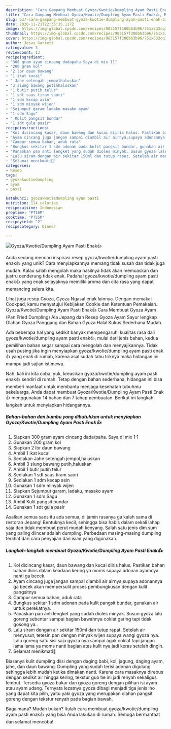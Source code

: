 ```yaml
---
description: "Cara Gampang Membuat Gyoza/Kwotie/Dumpling Ayam Pasti Enak👍, Bisa Manjain Lidah"
title: "Cara Gampang Membuat Gyoza/Kwotie/Dumpling Ayam Pasti Enak👍, Bisa Manjain Lidah"
slug: 637-cara-gampang-membuat-gyoza-kwotie-dumpling-ayam-pasti-enak-bisa-manjain-lidah
date: 2020-11-21T22:35:35.117Z
image: https://img-global.cpcdn.com/recipes/983157f300b63b96/751x532cq70/gyozakwotiedumpling-ayam-pasti-enak👍-foto-resep-utama.jpg
thumbnail: https://img-global.cpcdn.com/recipes/983157f300b63b96/751x532cq70/gyozakwotiedumpling-ayam-pasti-enak👍-foto-resep-utama.jpg
cover: https://img-global.cpcdn.com/recipes/983157f300b63b96/751x532cq70/gyozakwotiedumpling-ayam-pasti-enak👍-foto-resep-utama.jpg
author: Jesus Garrett
ratingvalue: 3
reviewcount: 13
recipeingredient:
- "300 gram ayam cincang dadapaha Saya di mix 11"
- "200 gram kol"
- "2 lbr daun bawang"
- "1 ikat kucai"
- " Jahe setengah jempolhaluskan"
- "3 siung bawang putihhaluskan"
- "1 butir putih telur"
- "1 sdt saus tiram saori"
- "1 sdm kecap asin"
- "1 sdm minyak wijen"
- "Sejumput garam ladaku masako ayam"
- "1 sdm Sagu"
- " Kulit pangsit bundar"
- "1 sdt gula pasir"
recipeinstructions:
- "Kol dicincang kasar, daun bawang dan kucai diiris halus. Pastikan bahan bahan diiris dalam keadaan kering ya moms supaya adonan ayamnya nanti ga becek."
- "Ayam cincang juga jangan sampai diambil air airnya,supaya adonannya ga becek akan mempersulit proses pembungkusan dengan kulit pangsitnya"
- "Campur semua bahan, aduk rata"
- "Bungkus sekitar 1 sdm adonan pada kulit pangsit bundar, gunakan air untuk perekatnya."
- "Panaskan pan anti lengket yang sudah dioles minyak. Susun gyoza lalu goreng sebentar sampai bagian bawahnya coklat garing tapi tidak gosong ya.."
- "Lalu siram dengan air sekitar 150ml dan tutup rapat. Setelah air menyusut, tetesin pan dengan minyak wijen supaya wangi gyoza nya. Lalu goreng satu sisi saja gyoza nya sampai agak coklat tapi jangan lama lama ya moms nanti bagian atas kulit nya jadi keras setelah dingin."
- "Selamat menikmati🤗"
categories:
- Resep
tags:
- gyozakwotiedumpling
- ayam
- pasti

katakunci: gyozakwotiedumpling ayam pasti 
nutrition: 114 calories
recipecuisine: Indonesian
preptime: "PT16M"
cooktime: "PT55M"
recipeyield: "2"
recipecategory: Dinner

---
```



![Gyoza/Kwotie/Dumpling Ayam Pasti Enak👍](https://img-global.cpcdn.com/recipes/983157f300b63b96/751x532cq70/gyozakwotiedumpling-ayam-pasti-enak👍-foto-resep-utama.jpg)

Anda sedang mencari inspirasi resep gyoza/kwotie/dumpling ayam pasti enak👍 yang unik? Cara menyiapkannya memang tidak susah dan tidak juga mudah. Kalau salah mengolah maka hasilnya tidak akan memuaskan dan justru cenderung tidak enak. Padahal gyoza/kwotie/dumpling ayam pasti enak👍 yang enak selayaknya memiliki aroma dan cita rasa yang dapat memancing selera kita.

Lihat juga resep Gyoza, Gyoza Ngasal enak lainnya. Dengan memakai Cookpad, kamu menyetujui Kebijakan Cookie dan Ketentuan Pemakaian.. Gyoza/Kwotie/Dumpling Ayam Pasti Enak👍 Cara Membuat Gyoza Ayam (Pan Fried Dumpling) Ala Jepang dan Resep Gyoza Ayam Sayur lengkap Olahan Gyoza Panggang dan Bahan Gyoza Halal Kukus Sederhana Mudah.

Ada beberapa hal yang sedikit banyak mempengaruhi kualitas rasa dari gyoza/kwotie/dumpling ayam pasti enak👍, mulai dari jenis bahan, kedua pemilihan bahan segar sampai cara mengolah dan menyajikannya. Tidak usah pusing jika ingin menyiapkan gyoza/kwotie/dumpling ayam pasti enak👍 yang enak di rumah, karena asal sudah tahu triknya maka hidangan ini mampu jadi sajian istimewa.


Nah, kali ini kita coba, yuk, kreasikan gyoza/kwotie/dumpling ayam pasti enak👍 sendiri di rumah. Tetap dengan bahan sederhana, hidangan ini bisa memberi manfaat untuk membantu menjaga kesehatan tubuhmu sekeluarga. Anda dapat membuat Gyoza/Kwotie/Dumpling Ayam Pasti Enak👍 menggunakan 14 bahan dan 7 tahap pembuatan. Berikut ini langkah-langkah untuk menyiapkan hidangannya.

<!--inarticleads1-->

##### Bahan-bahan dan bumbu yang dibutuhkan untuk menyiapkan Gyoza/Kwotie/Dumpling Ayam Pasti Enak👍:

1. Siapkan 300 gram ayam cincang dada/paha. Saya di mix 1:1
1. Gunakan 200 gram kol
1. Siapkan 2 lbr daun bawang
1. Ambil 1 ikat kucai
1. Sediakan  Jahe setengah jempol,haluskan
1. Ambil 3 siung bawang putih,haluskan
1. Ambil 1 butir putih telur
1. Sediakan 1 sdt saus tiram saori
1. Sediakan 1 sdm kecap asin
1. Gunakan 1 sdm minyak wijen
1. Siapkan Sejumput garam, ladaku, masako ayam
1. Gunakan 1 sdm Sagu
1. Ambil  Kulit pangsit bundar
1. Gunakan 1 sdt gula pasir


Asalkan semua saos itu ada semua, di jamin rasanya ga kalah sama di restoran Jepang! Bentuknya kecil, sehingga bisa habis dalam sekali lahap saja dan tidak membuat perut mudah kenyang. Salah satu jenis dim sum yang paling diincar adalah dumpling. Perbedaan masing-masing dumpling terlihat dari cara penyajian dan isian yang digunakan. 

<!--inarticleads2-->

##### Langkah-langkah membuat Gyoza/Kwotie/Dumpling Ayam Pasti Enak👍:

1. Kol dicincang kasar, daun bawang dan kucai diiris halus. Pastikan bahan bahan diiris dalam keadaan kering ya moms supaya adonan ayamnya nanti ga becek.
1. Ayam cincang juga jangan sampai diambil air airnya,supaya adonannya ga becek akan mempersulit proses pembungkusan dengan kulit pangsitnya
1. Campur semua bahan, aduk rata
1. Bungkus sekitar 1 sdm adonan pada kulit pangsit bundar, gunakan air untuk perekatnya.
1. Panaskan pan anti lengket yang sudah dioles minyak. Susun gyoza lalu goreng sebentar sampai bagian bawahnya coklat garing tapi tidak gosong ya..
1. Lalu siram dengan air sekitar 150ml dan tutup rapat. Setelah air menyusut, tetesin pan dengan minyak wijen supaya wangi gyoza nya. Lalu goreng satu sisi saja gyoza nya sampai agak coklat tapi jangan lama lama ya moms nanti bagian atas kulit nya jadi keras setelah dingin.
1. Selamat menikmati🤗


Biasanya kulit dumpling diisi dengan daging babi, kol, jagung, daging ayam, jahe, dan daun bawang. Dumpling yang sudah terisi adonan digulung sehingga lebih mudah ketika dimakan nanti. Karena cara masaknya direbus dengan sedikit air hingga kering, tekstur guo tie ini jadi renyah sekaligus lembut. Tersedia gyoza bakar dan gyoza goreng dengan pilihan isi ayam atau ayam udang. Ternyata lezatnya gyoza dibagi menjadi tiga jenis lho yang dapat kita pilih, yaitu yaki gyoza yang merupakan olahan pangsit goreng dengan tekstur renyah pada bagian bawah. 

Bagaimana? Mudah bukan? Itulah cara membuat gyoza/kwotie/dumpling ayam pasti enak👍 yang bisa Anda lakukan di rumah. Semoga bermanfaat dan selamat mencoba!
